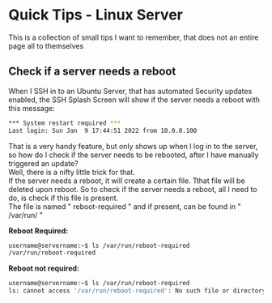 # Quick Tips - Linux Server

This is a collection of small tips I want to remember, that does not an entire page all to themselves

## Check if a server needs a reboot

When I SSH in to an Ubuntu Server, that has automated Security updates enabled, the SSH Splash Screen will show if the server needs a reboot with this message:

```bash
*** System restart required ***
Last login: Sun Jan  9 17:44:51 2022 from 10.0.0.100
```

That is a very handy feature, but only shows up when I log in to the server, so how do I check if the server needs to be rebooted, after I have manually triggered an update?  
Well, there is a nifty little trick for that.  
If the server needs a reboot, it will create a certain file. Tthat file will be deleted upon reboot. So to check if the server needs a reboot, all I need to do, is check if this file is present.  
The file is named " reboot-required " and if present, can be found in " /var/run/ "

**Reboot Required:**

```bash
username@servername:~$ ls /var/run/reboot-required
/var/run/reboot-required
```

**Reboot not required:**

```bash
username@servername:~$ ls /var/run/reboot-required
ls: cannot access '/var/run/reboot-required': No such file or directory
```


